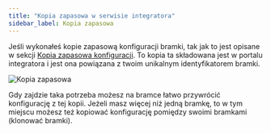 ```yaml
---
title: "Kopia zapasowa w serwisie integratora"
sidebar_label: Kopia zapasowa
---
```


Jeśli wykonałeś kopie zapasową konfiguracji bramki, tak jak to jest opisane w sekcji [Kopia zapasowa konfiguracji](ais_bramka_configuration_software#kopia-zapasowa-konfiguracji). To kopia ta składowana jest w portalu integratora i jest ona powiązana z twoim unikalnym identyfikatorem bramki.


![Kopia zapasowa](/img/en/bramka/dom_cloud_gate_backup.png)

Gdy zajdzie taka potrzeba możesz na bramce łatwo przywrócić konfigurację z tej kopii. Jeżeli masz więcej niż jedną bramkę, to w tym miejscu możesz też kopiować konfigurację pomiędzy swoimi bramkami (klonować bramki).
